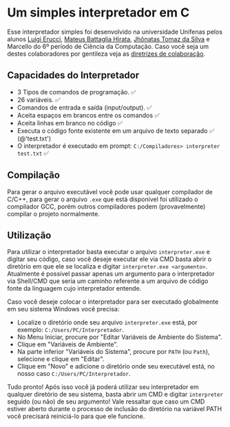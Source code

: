 # Um simples interpretador em C

Esse interpretador simples foi desenvolvido na universidade Unifenas pelos alunos [Luigi Erucci](https://github.com/ezboy4life), [Mateus Battaglia Hirata](https://github.com/WarmMateTea), [Jhônatas Tomaz da Silva](https://github.com/Jhonatas48) e Marcello do 6º período de Ciência da Computação. Caso você seja um destes colaboradores por gentileza veja as [diretrizes de colaboração](CONTRIBUTING.md).

## Capacidades do Interpretador

- 3 Tipos de comandos de programação. ✅
- 26 variáveis. ✅
- Comandos de entrada e saída (input/output). ✅
- Aceita espaços em brancos entre os comandos ✅
- Aceita linhas em branco no código ✅
- Executa o código fonte existente em um arquivo de texto separado ✅ (@'test.txt')
- O interpretador é executado em prompt: `C:/Compiladores> interpreter test.txt` ✅

## Compilação

Para gerar o arquivo executável você pode usar qualquer compilador de C/C++, para gerar o arquivo `.exe` que está disponível foi utilizado o compilador GCC, porém outros compiladores podem (provavelmente) compilar o projeto normalmente.

## Utilização

Para utilizar o interpretador basta executar o arquivo `interpreter.exe` e digitar seu código, caso você deseje executar ele via CMD basta abrir o diretório em que ele se localiza e digitar `interpreter.exe <argumento>`. Atualmente é possível passar apenas um argumento para o interpretador via Shell/CMD que seria um caminho referente a um arquivo de código fonte da linguagem cujo interpretador entende.

Caso você deseje colocar o interpretador para ser executado globalmente em seu sistema Windows você precisa:

- Localize o diretório onde seu arquivo `interpreter.exe` está, por exemplo: `C:/Users/PC/Interpretador`.
- No Menu Iniciar, procure por "Editar Variáveis de Ambiente do Sistema".
- Clique em "Variáveis de Ambiente".
- Na parte inferior "Variáveis do Sistema", procure por `PATH` (ou `Path`), selecione e clique em "Editar".
- Clique em "Novo" e adicione o diretório onde seu executável está, no nosso caso `C:/Users/PC/Interpretador`.

Tudo pronto! Após isso você já poderá utilizar seu interpretador em qualquer diretório de seu sistema, basta abrir um CMD e digitar `interpreter` seguido (ou não) de seu argumento! Vale ressaltar que caso um CMD estiver aberto durante o processo de inclusão do diretório na variável PATH você precisará reiniciá-lo para que ele funcione.